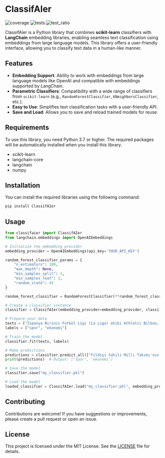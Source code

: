 # ClassifAIer

![coverage](https://img.shields.io/badge/coverage-0%25-red)
![tests](https://img.shields.io/badge/tests-0-blue)
![test_ratio](https://img.shields.io/badge/test_ratio-0%25-yellow)

ClassifAIer is a Python library that combines **scikit-learn** classifiers with **LangChain** embedding libraries, enabling seamless text classification using embeddings from large language models. This library offers a user-friendly interface, allowing you to classify text data in a human-like manner.

## Features

- **Embedding Support**: Ability to work with embeddings from large language models like OpenAI and compatible with embeddings supported by LangChain.
- **Parametric Classifiers**: Compatibility with a wide range of classifiers from `scikit-learn` (e.g., `RandomForestClassifier`, `KNeighborsClassifier`, etc.).
- **Easy to Use**: Simplifies text classification tasks with a user-friendly API.
- **Save and Load**: Allows you to save and reload trained models for reuse.

## Requirements

To use this library, you need Python 3.7 or higher. The required packages will be automatically installed when you install this library.

- scikit-learn
- langchain-core
- langchain
- numpy

## Installation

You can install the required libraries using the following command:

```bash
pip install ClassifAIer
```

## Usage

```python
from classifaier import ClassifAIer
from langchain.embeddings import OpenAIEmbeddings

# Initialize the embedding provider
embedding_provider = OpenAIEmbeddings(api_key='YOUR_API_KEY')

random_forest_classifier_params = {
    "n_estimators": 100,
    "max_depth": None,
    "min_samples_split": 2,
    "min_samples_leaf": 1,
    "random_state": 42
}

random_forest_classifier = RandomForestClassifier(**random_forest_classifier_params)

# Create a classifier instance
classifier = ClassifAIer(embedding_provider=embedding_provider, classifier=random_forest_classifier)

# Prepare your data
texts = ["İspanya Birinci Futbol Ligi (La Liga) ekibi Athletic Bilbao, golcü oyuncusu Aritz Aduriz'in sözleşmesini bir yıllığına uzattı.", "Piyasalar ABD'nin enflasyon verilerine odaklandı."]
labels = ["spor", "ekonomi"]

# Train the model
classifier.fit(texts, labels)

# Make predictions
predictions = classifier.predict_all(["Fildişi Sahili Milli Takımı'nın Belçikalı teknik direktörü Marc Wilmots görevinden ayrıldı.", "Borsa, günü yükselişle tamamladı"])
print(predictions)  # Output: ['spor', 'ekonomi']

# Save the model
classifier.save("my_classifier.pkl")

# Load the model
loaded_classifier = ClassifAIer.load("my_classifier.pkl", embedding_provider)
```

## Contributing

Contributions are welcome! If you have suggestions or improvements, please create a pull request or open an issue.

## License

This project is licensed under the MIT License. See the [LICENSE](LICENSE) file for details.
